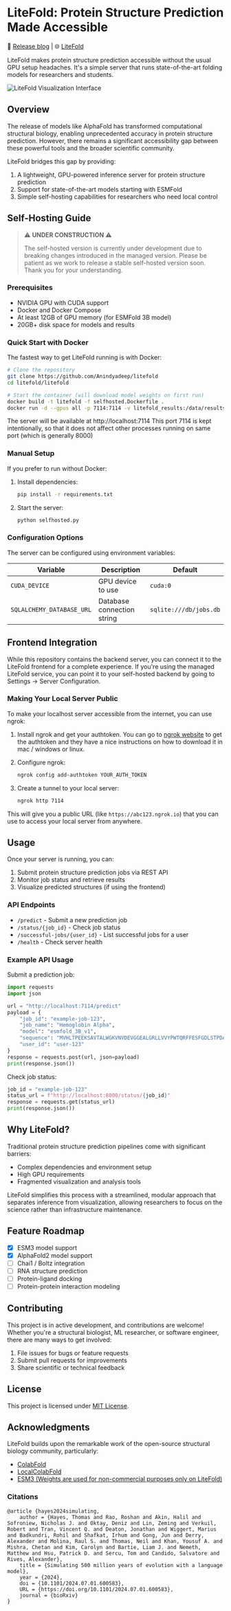 # LiteFold: Protein Structure Prediction Made Accessible

📝 [Release blog](https://copper-jasper-ae1.notion.site/LiteFold-Folding-experiments-just-got-more-accessible-1d976f0a4c3980f5bc81c82f543330b9) | 🌐 [LiteFold](https://litefold.in)

LiteFold makes protein structure prediction accessible without the usual GPU setup headaches. It's a simple server that runs state-of-the-art folding models for researchers and students.

![LiteFold Visualization Interface](assets/image.png)

## Overview

The release of models like AlphaFold has transformed computational structural biology, enabling unprecedented accuracy in protein structure prediction. However, there remains a significant accessibility gap between these powerful tools and the broader scientific community.

LiteFold bridges this gap by providing:

1. A lightweight, GPU-powered inference server for protein structure prediction
2. Support for state-of-the-art models starting with ESMFold
3. Simple self-hosting capabilities for researchers who need local control

## Self-Hosting Guide

> ⚠️ **UNDER CONSTRUCTION** ⚠️
>
> The self-hosted version is currently under development due to breaking changes introduced in the managed version. Please be patient as we work to release a stable self-hosted version soon. Thank you for your understanding.

### Prerequisites

- NVIDIA GPU with CUDA support
- Docker and Docker Compose
- At least 12GB of GPU memory (for ESMFold 3B model)
- 20GB+ disk space for models and results

### Quick Start with Docker

The fastest way to get LiteFold running is with Docker:

```bash
# Clone the repository
git clone https://github.com/Anindyadeep/litefold
cd litefold/litefold

# Start the container (will download model weights on first run)
docker build -t litefold -f selfhosted.Dockerfile .
docker run -d --gpus all -p 7114:7114 -v litefold_results:/data/results -v litefold_db:/data/db litefold
```

The server will be available at http://localhost:7114
This port 7114 is kept intentionally, so that it does not affect other processes running on same port (which is generally 8000)

### Manual Setup

If you prefer to run without Docker:

1. Install dependencies:

   ```bash
   pip install -r requirements.txt
   ```

2. Start the server:
   ```bash
   python selfhosted.py
   ```

### Configuration Options

The server can be configured using environment variables:

| Variable                  | Description                | Default                |
| ------------------------- | -------------------------- | ---------------------- |
| `CUDA_DEVICE`             | GPU device to use          | `cuda:0`               |
| `SQLALCHEMY_DATABASE_URL` | Database connection string | `sqlite:///db/jobs.db` |

## Frontend Integration

While this repository contains the backend server, you can connect it to the LiteFold frontend for a complete experience. If you're using the managed LiteFold service, you can point it to your self-hosted backend by going to Settings → Server Configuration.

### Making Your Local Server Public

To make your localhost server accessible from the internet, you can use ngrok:

1. Install ngrok and get your authtoken. You can go to [ngrok website](https://ngrok.com/) to get the authtoken and they have a nice instructions on how to download it in mac / windows or linux.

2. Configure ngrok:

   ```bash
   ngrok config add-authtoken YOUR_AUTH_TOKEN
   ```

3. Create a tunnel to your local server:
   ```bash
   ngrok http 7114
   ```

This will give you a public URL (like `https://abc123.ngrok.io`) that you can use to access your local server from anywhere.

## Usage

Once your server is running, you can:

1. Submit protein structure prediction jobs via REST API
2. Monitor job status and retrieve results
3. Visualize predicted structures (if using the frontend)

### API Endpoints

- `/predict` - Submit a new prediction job
- `/status/{job_id}` - Check job status
- `/successful-jobs/{user_id}` - List successful jobs for a user
- `/health` - Check server health

### Example API Usage

Submit a prediction job:

```python
import requests
import json

url = "http://localhost:7114/predict"
payload = {
    "job_id": "example-job-123",
    "job_name": "Hemoglobin Alpha",
    "model": "esmfold_3B_v1",
    "sequence": "MVHLTPEEKSAVTALWGKVNVDEVGGEALGRLLVVYPWTQRFFESFGDLSTPDAVMGNPKVKAHGKKVLGAFSDGLAHLDNLKGTFATLSELHCDKLHVDPENFRLLGNVLVCVLAHHFGKEFTPPVQAAYQKVVAGVANALAHKYH",
    "user_id": "user-123"
}
response = requests.post(url, json=payload)
print(response.json())
```

Check job status:

```python
job_id = "example-job-123"
status_url = f"http://localhost:8000/status/{job_id}"
response = requests.get(status_url)
print(response.json())
```

## Why LiteFold?

Traditional protein structure prediction pipelines come with significant barriers:

- Complex dependencies and environment setup
- High GPU requirements
- Fragmented visualization and analysis tools

LiteFold simplifies this process with a streamlined, modular approach that separates inference from visualization, allowing researchers to focus on the science rather than infrastructure maintenance.

## Feature Roadmap

- [x] ESM3 model support
- [x] AlphaFold2 model support
- [ ] Chai1 / Boltz integration
- [ ] RNA structure prediction
- [ ] Protein-ligand docking
- [ ] Protein-protein interaction modeling

## Contributing

This project is in active development, and contributions are welcome! Whether you're a structural biologist, ML researcher, or software engineer, there are many ways to get involved:

1. File issues for bugs or feature requests
2. Submit pull requests for improvements
3. Share scientific or technical feedback

## License

This project is licensed under [MIT License](LICENSE).

## Acknowledgments

LiteFold builds upon the remarkable work of the open-source structural biology community, particularly:

- [ColabFold](https://github.com/sokrypton/ColabFold)
- [LocalColabFold](https://github.com/YoshitakaMo/localcolabfold)
- [ESM3 (Weights are used for non-commercial purposes only on LiteFold)](https://github.com/evolutionaryscale/esm)

### Citations

```
@article {hayes2024simulating,
	author = {Hayes, Thomas and Rao, Roshan and Akin, Halil and Sofroniew, Nicholas J. and Oktay, Deniz and Lin, Zeming and Verkuil, Robert and Tran, Vincent Q. and Deaton, Jonathan and Wiggert, Marius and Badkundri, Rohil and Shafkat, Irhum and Gong, Jun and Derry, Alexander and Molina, Raul S. and Thomas, Neil and Khan, Yousuf A. and Mishra, Chetan and Kim, Carolyn and Bartie, Liam J. and Nemeth, Matthew and Hsu, Patrick D. and Sercu, Tom and Candido, Salvatore and Rives, Alexander},
	title = {Simulating 500 million years of evolution with a language model},
	year = {2024},
	doi = {10.1101/2024.07.01.600583},
	URL = {https://doi.org/10.1101/2024.07.01.600583},
	journal = {bioRxiv}
}
```
